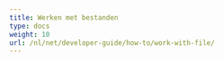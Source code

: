```yaml
---
title: Werken met bestanden
type: docs
weight: 10
url: /nl/net/developer-guide/how-to/work-with-file/
---
```

